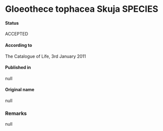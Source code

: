 # Gloeothece tophacea Skuja SPECIES

#### Status
ACCEPTED

#### According to
The Catalogue of Life, 3rd January 2011

#### Published in
null

#### Original name
null

### Remarks
null